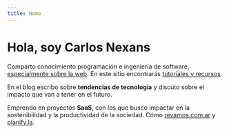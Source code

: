 ```yaml
---
title: Home
---
```


# Hola, soy Carlos Nexans

<div class="home-content">

Comparto conocimiento programación e ingeniería de software, [especialmente sobre la web](/articulos/2024-24-08-que-hace-la-web-especial). En este sitio encontrarás [tutoriales y recursos](/tutoriales).

En el blog escribo sobre **tendencias de tecnología** y discuto sobre el impacto que van a tener en el futuro.

Emprendo en proyectos **SaaS**, con los que busco impactar en la sostenibilidad y la productividad de la sociedad. Cómo [revamos.com.ar](https://revamos.com.ar) y [planify.la](https://planify.la).

</div>


